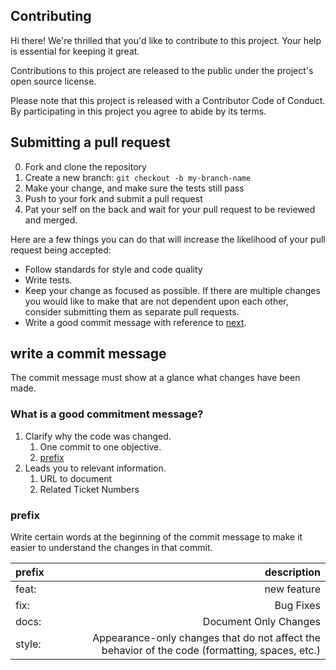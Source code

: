 ## Contributing

Hi there! We're thrilled that you'd like to contribute to this project. Your help is essential for keeping it great.

Contributions to this project are released to the public under the project's open source license.

Please note that this project is released with a Contributor Code of Conduct. By participating in this project you agree to abide by its terms.

## Submitting a pull request

0. Fork and clone the repository
1. Create a new branch: `git checkout -b my-branch-name`
2. Make your change, and make sure the tests still pass
3. Push to your fork and submit a pull request
4. Pat your self on the back and wait for your pull request to be reviewed and merged.

Here are a few things you can do that will increase the likelihood of your pull request being accepted:

- Follow standards for style and code quality
- Write tests.
- Keep your change as focused as possible. If there are multiple changes you would like to make that are not dependent upon each other, consider submitting them as separate pull requests.
- Write a good commit message with reference to [next](#write_a_commit_message).



## write a commit message

The commit message must show at a glance what changes have been made.

### What is a good commitment message?
1. Clarify why the code was changed.
	1. One commit to one objective.
	2. [prefix](#prefix)
2. Leads you to relevant information.
	1. URL to document
	2. Related Ticket Numbers


### prefix
Write certain words at the beginning of the commit message to make it easier to understand the changes in that commit.


| prefix | description |
|:---|---:|
|feat: |new feature |
|fix: |Bug Fixes |
|docs: |Document Only Changes |
|style: |Appearance-only changes that do not affect the behavior of the code (formatting, spaces, etc.) |



